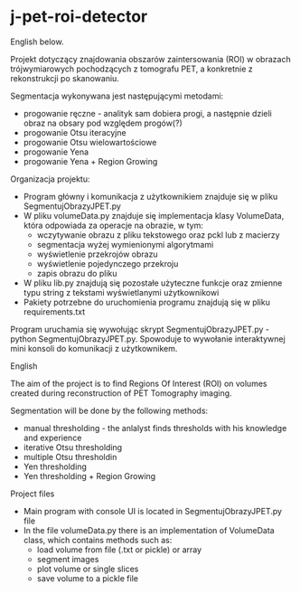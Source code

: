 # j-pet-roi-detector
English below.

Projekt dotyczący znajdowania obszarów zaintersowania (ROI) w obrazach trójwymiarowych pochodzących z tomografu PET, a konkretnie z rekonstrukcji po skanowaniu.

Segmentacja wykonywana jest następującymi metodami:
- progowanie ręczne - analityk sam dobiera progi, a następnie dzieli obraz na obsary pod względem progów(?)
- progowanie Otsu iteracyjne
- progowanie Otsu wielowartościowe
- progowanie Yena
- progowanie Yena + Region Growing

Organizacja projektu:
* Program główny i komunikacja z użytkownikiem znajduje się w pliku SegmentujObrazyJPET.py
* W pliku volumeData.py znajduje się implementacja klasy VolumeData, która odpowiada za operacje na obrazie, w tym:
  - wczytywanie obrazu z pliku tekstowego oraz pckl lub z macierzy
  - segmentacja wyżej wymienionymi algorytmami
  - wyświetlenie przekrojów obrazu
  - wyświetlenie pojedynczego przekroju
  - zapis obrazu do pliku
* W pliku lib.py znajdują się pozostałe użyteczne funkcje oraz zmienne typu string z tekstami wyświetlanymi użytkownikowi
* Pakiety potrzebne do uruchomienia programu znajdują się w pliku requirements.txt

Program uruchamia się wywołując skrypt SegmentujObrazyJPET.py - python SegmentujObrazyJPET.py. Spowoduje to wywołanie interaktywnej mini konsoli do komunikacji z użytkownikem.

English

The aim of the project is to find Regions Of Interest (ROI) on volumes created during reconstruction of PET Tomography imaging.

Segmentation will be done by the following methods:
- manual thresholding - the anlalyst finds thresholds with his knowledge and experience
- iterative Otsu thresholding
- multiple Otsu thresholdin
- Yen thresholding
- Yen thresholding + Region Growing

Project files
* Main program with console UI is located in SegmentujObrazyJPET.py file
* In the file volumeData.py there is an implementation of VolumeData class, which contains methods such as:
    - load volume from file (.txt or pickle) or array
    - segment images 
    - plot volume or single slices
    - save volume to a pickle file